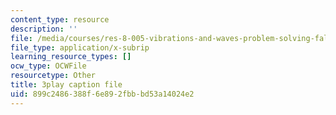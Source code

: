 ```yaml
---
content_type: resource
description: ''
file: /media/courses/res-8-005-vibrations-and-waves-problem-solving-fall-2012/899c2486388f6e892fbbbd53a14024e2_h4S4eHdwUL0.srt
file_type: application/x-subrip
learning_resource_types: []
ocw_type: OCWFile
resourcetype: Other
title: 3play caption file
uid: 899c2486-388f-6e89-2fbb-bd53a14024e2
---
```

